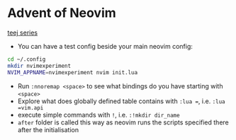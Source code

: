 # Advent of Neovim

[teej series](https://www.youtube.com/watch?v=TQn2hJeHQbM)

* You can have a test config beside your main neovim config:

```sh
cd ~/.config 
mkdir nvimexperiment 
NVIM_APPNAME=nvimexperiment nvim init.lua
```

* Run `:nnoremap <space>` to see what bindings do you have starting with `<space>`
* Explore what does globally defined table contains with `:lua =`, i.e. `:lua =vim.api`
* execute simple commands with `!`, i.e. `:!mkdir dir_name`
* `after` folder is called this way as neovim runs the scripts specified there after the initialisation
